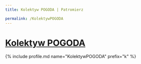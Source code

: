 ```yaml
---
title: Kolektyw POGODA | Patromierz

permalink: /KolektywPOGODA
---
```


# [Kolektyw POGODA](https://patronite.pl/KolektywPOGODA)

{% include profile.md name="KolektywPOGODA" prefix="k" %}
